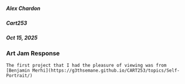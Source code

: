 ##### Alex Chardon

##### Cart253

##### Oct 15, 2025

### Art Jam Response

    The first project that I had the pleasure of viewing was from [Benjamin Merhi](https://g3thsemane.github.io/CART253/topics/Self-Portrait/)